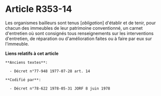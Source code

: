 # Article R353-14

Les organismes bailleurs sont tenus [*obligation*] d'établir et de tenir, pour chacun des immeubles de leur patrimoine
conventionné, un carnet d'entretien où sont consignés tous renseignements sur les interventions d'entretien, de réparation ou
d'amélioration faites ou à faire par eux sur l'immeuble.

**Liens relatifs à cet article**

	**Anciens textes**:

	  - Décret n°77-948 1977-07-28 art. 14

	**Codifié par**:

	  - Décret n°78-622 1978-05-31 JORF 8 juin 1978
